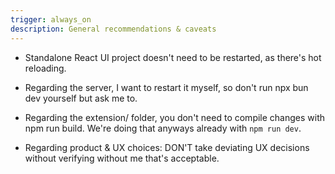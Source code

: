 ```yaml
---
trigger: always_on
description: General recommendations & caveats
---
```


- Standalone React UI project doesn't need to be restarted, as there's hot reloading.
- Regarding the server, I want to restart it myself, so don't run npx bun dev yourself but ask me to.
- Regarding the extension/ folder, you don't need to compile changes with npm run build. We're doing that anyways already with `npm run dev`.

- Regarding product & UX choices: DON'T take deviating UX decisions without verifying without me that's acceptable.
